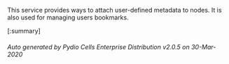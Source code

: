 






This service provides ways to attach user-defined metadata to nodes. It is also used for managing users bookmarks.

[:summary]

###### Auto generated by Pydio Cells Enterprise Distribution v2.0.5 on 30-Mar-2020
